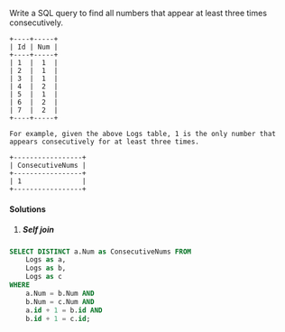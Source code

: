 Write a SQL query to find all numbers that appear at least three times consecutively.

```
+----+-----+
| Id | Num |
+----+-----+
| 1  |  1  |
| 2  |  1  |
| 3  |  1  |
| 4  |  2  |
| 5  |  1  |
| 6  |  2  |
| 7  |  2  |
+----+-----+

For example, given the above Logs table, 1 is the only number that appears consecutively for at least three times.

+-----------------+
| ConsecutiveNums |
+-----------------+
| 1               |
+-----------------+
```

#### Solutions

1. ##### Self join

```sql
SELECT DISTINCT a.Num as ConsecutiveNums FROM
    Logs as a,
    Logs as b,
    Logs as c
WHERE
    a.Num = b.Num AND
    b.Num = c.Num AND
    a.id + 1 = b.id AND
    b.id + 1 = c.id;
```